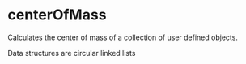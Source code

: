 # centerOfMass
Calculates the center of mass of a collection of user defined objects.

Data structures are circular linked lists
